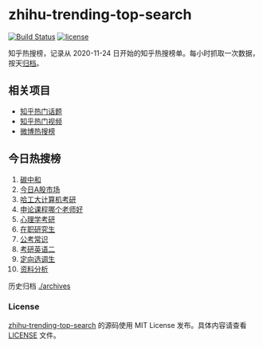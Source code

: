 # zhihu-trending-top-search

[![Build Status](https://github.com/justjavac/zhihu-trending-top-search/workflows/ci/badge.svg?branch=main)](https://github.com/justjavac/zhihu-trending-top-search/actions)
[![license](https://img.shields.io/github/license/justjavac/zhihu-trending-top-search)](https://github.com/justjavac/zhihu-trending-top-search/blob/main/LICENSE)

知乎热搜榜，记录从 2020-11-24 日开始的知乎热搜榜单。每小时抓取一次数据，按天[归档](./archives)。

## 相关项目

- [知乎热门话题](https://github.com/justjavac/zhihu-trending-hot-questions)
- [知乎热门视频](https://github.com/justjavac/zhihu-trending-hot-video)
- [微博热搜榜](https://github.com/justjavac/weibo-trending-hot-search)

## 今日热搜榜

<!-- BEGIN -->
<!-- 最后更新时间 Sun Apr 21 2024 06:09:59 GMT+0800 (China Standard Time) -->

1. [碳中和](https://www.zhihu.com/search?q=%E7%A2%B3%E4%B8%AD%E5%92%8C)
1. [今日A股市场](https://www.zhihu.com/search?q=%E4%BB%8A%E6%97%A5A%E8%82%A1%E5%B8%82%E5%9C%BA)
1. [哈工大计算机考研](https://www.zhihu.com/search?q=%E5%93%88%E5%B7%A5%E5%A4%A7%E8%AE%A1%E7%AE%97%E6%9C%BA%E8%80%83%E7%A0%94)
1. [申论课程哪个老师好](https://www.zhihu.com/search?q=%E7%94%B3%E8%AE%BA%E8%AF%BE%E7%A8%8B%E5%93%AA%E4%B8%AA%E8%80%81%E5%B8%88%E5%A5%BD)
1. [心理学考研](https://www.zhihu.com/search?q=%E5%BF%83%E7%90%86%E5%AD%A6%E8%80%83%E7%A0%94)
1. [在职研究生](https://www.zhihu.com/search?q=%E5%9C%A8%E8%81%8C%E7%A0%94%E7%A9%B6%E7%94%9F)
1. [公考常识](https://www.zhihu.com/search?q=%E5%85%AC%E8%80%83%E5%B8%B8%E8%AF%86)
1. [考研英语二](https://www.zhihu.com/search?q=%E8%80%83%E7%A0%94%E8%8B%B1%E8%AF%AD%E4%BA%8C)
1. [定向选调生](https://www.zhihu.com/search?q=%E5%AE%9A%E5%90%91%E9%80%89%E8%B0%83%E7%94%9F)
1. [资料分析](https://www.zhihu.com/search?q=%E8%B5%84%E6%96%99%E5%88%86%E6%9E%90)

<!-- END -->

历史归档 [./archives](./archives)

### License

[zhihu-trending-top-search](https://github.com/justjavac/zhihu-trending-top-search) 的源码使用 MIT License
发布。具体内容请查看 [LICENSE](./LICENSE) 文件。
